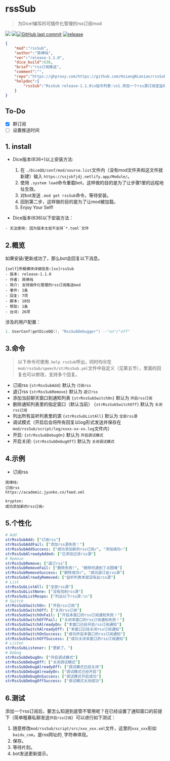 # rssSub
> 为Dice!编写的可插件化管理的rss订阅mod

[![](https://img.shields.io/github/issues/HsiangNianian/rssSub)](https://github.com/HsiangNianian/rssSub/issues) [![](https://img.shields.io/github/issues-pr/HsiangNianian/rssSub)](https://github.com/HsiangNianian/rssSub/pulls)[![GitHub last commit](https://img.shields.io/github/last-commit/HsiangNianian/rssSub.svg)](https://github.com/HsiangNianian/rssSub/commits) [![release](https://img.shields.io/github/v/release/HsiangNianian/rssSub.svg)](https://github.com/HsiangNianian/rssSub/releases)

```json
{
    "mod":"rssSub",
    "author":"简律纯",
    "ver":"release-1.1.0",
    "dice_build":636,
    "brief":"rss订阅推送",
    "comment":"",
    "repo":"https://ghproxy.com/https://github.com/HsiangNianian/rssSub.git",
    "helpdoc":{
        "rssSub":"RssSub release-1.1.0\n指令列表:\n1.添加一个rss源订阅至监听列表:\n\t【{strRssSubAdd}[(\\f)url]】\n2.删除rss监听列表里指定的源:\n\t【{strRssSubRemove}[分片url]]】\n3.添加窗口到通知列表:\n\t【{strRssSubSwitchOn}[user_id,group_id]】\n4.删除通知列表里的指定窗口:\n\t【{strRssSubSwitchOff}[user_id,group_id]】\n5.列出所有监听列表里的源:\n\t【{strRssSubListAll}】\n6.调试模式开关(开启会将所有回应存入script/log/xxx.log文件内):\n\t【{strRssSubDebugOn}】\n\t【{strRssSubDebugOff}】\n\ngithub repo:\nhttps://github.com/HsiangNianian/rssSub"
    }
}
```

## To-Do

- [x] 群订阅
- [ ] 设置推送时间

## 1. install

- Dice版本(636+)以上安装方法:

  1. 在 `./DiceQQ/conf/mod/source.list`文件内（没有mod文件夹和这文件就新建）输入 `https://ssjskfjdj.netlify.app/Module/`。
  2. 使用 `.system load`命令重载bot，这样做的目的是为了让步骤1里的远程地址生效。
  3. 对bot发送 `.mod get rssSub`命令，等待安装。
  4. 回到第二步，这样做的目的是为了让mod被加载。
  5. Enjoy Your Self!
- Dice版本(636)以下安装方法：
 ```
 - 无法使用: 因为版本太低不支持`*.toml`文件
 ```

## 2.概览
如果安装/更新成功了，那么bot会回复以下消息。
```
{self}所载模块详细信息:[xx]rssSub
- 版本: release-1.1.0
- 作者: 简律纯
- 简介: 支持插件化管理的rss订阅推送mod
- 事件: 1条
- 回复: 7项
- 脚本: 18份
- 帮助: 1条
- 台词: 26项
```
涉及的用户配置：
```lua
1. UserConf(getDiceQQ(), "RssSubDebugger") --"on"/"off"
```
## 3.命令
> 以下命令可使用`.help rssSub`呼出，同时均🉑在`mod/rssSub/speech/strRssSub.yml`文件中自定义（见第五节），里面的回复也可以修改，支持多个回复。
- 订阅rss
 `{strRssSubAdd}` 默认为 `订阅rss`
- 退订rss
 `{strRssSubRemove}` 默认为 `退订rss`
- 添加当前聊天窗口到通知列表
 `{strRssSubSwitchOn}` 默认为 `开启rss订阅`
- 删除通知列表里的指定窗口（默认当前）
 `{strRssSubSwitchOff}` 默认为 `关闭rss订阅`
- 列出所有监听列表里的源
 `{strRssSubListAll}` 默认为 `全部rss源`
- 调试模式（开启后会将所有回复以log形式发送并保存在`mod/rssSub/script/log/xxxx-xx-xx.log`文件内）
 - 开启:
  `{strRssSubDebugOn}` 默认为 `开启调试模式`
 - 开启关闭:
  `{strRssSubDebugOff}` 默认为 `关闭调试模式`

## 4.示例
- 订阅rss
 ```
 简律纯:
 订阅rss
 https://academic.jyunko.cn/feed.xml
 
 krypton:
 成功添加新的rss订阅✓
 ```

## 5.个性化
```yaml
# Add
strRssSubAdd: ["订阅rss"]
strRssSubAddFail: ["添加rss源失败！"]
strRssSubAddSuccess: ["成功添加新的rss订阅√", "添加成功~"]
strRssSubAlreadyAdded: ["已添加过该rss源"]
# Remove
strRssSubRemove: ["退订rss"]
strRssSubRemoveFail: ["删除失败!", "删除时遇到了点困难"]
strRssSubRemoveSuccess: ["删除成功√", "成功退订此rss源"]
strRssSubAlreadyRemoved: ["监听列表本就没有此rss源"]
# List
strRssSubListAll: ["全部rss源"]
strRssSubListNone: ["没有找到rss源"]
strRssSubListRespo: ["列出以下rss源:\n"]
# Switch
strRssSubSwitchOn: ["开启rss订阅"]
strRssSubSwitchOff: ["关闭rss订阅"]
strRssSubSwitchOnFail: ["开启本窗口的rss订阅通知失败！"]
strRssSubSwitchOffFail: ["关闭本窗口的rss订阅通知失败！"]
strRssSubSwitchAlreadyOn: ["本窗口已经开启rss订阅通知"]
strRssSubSwitchAlreadyOff: ["本窗口已经关闭rss订阅通知"]
strRssSubSwitchOnSuccess: ["成功开启本窗口的rss订阅通知"]
strRssSubSwitchOffSuccess: ["成功关闭本窗口的rss订阅通知"]
# Listen
strRssSubListener: ["更新了。"]
# Debug
strRssSubDebugOn: ["开启调试模式"]
strRssSubDebugOff: ["关闭调试模式"]
strRssSubDebugAlreadyOff: ["调试模式已经关闭"]
strRssSubDebugAlreadyOn: ["调试模式已经开启"]
strRssSubDebugOnSuccess: ["调试模式开启成功"]
strRssSubDebugOffSuccess: ["调试模式关闭成功"]
```

## 6.测试
添加一个rss订阅后，要怎么知道到底管不管用呢？在已经设置了通知窗口的前提下（简单粗暴私聊发送`开启rss订阅`）可以进行如下测试：
1. 随意修改`mod/rssSub/script/src/xxx_xxx.xml`文件，这里的`xxx_xxx`形如`baidu_com`，是rss网址的`_`字符串体现。
2. 保存。
3. 等待片刻。
4. bot发送更新提示。
